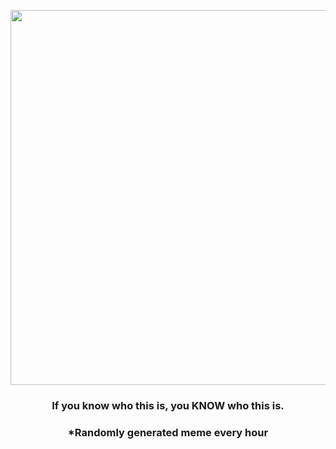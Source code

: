 <p align="center">
        <img src="https://i.redd.it/yuxmsae06qw91.jpg" width="600" height="600">
        </p>
        <h3 align="center">If you know who this is, you KNOW who this is.</h3>
        <h3 align="center">*Randomly generated meme every hour</h3>
    